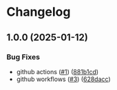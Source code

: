 # Changelog

## 1.0.0 (2025-01-12)


### Bug Fixes

* github actions ([#1](https://github.com/chrisleekr/ip-lookup/issues/1)) ([881b1cd](https://github.com/chrisleekr/ip-lookup/commit/881b1cdeb9746d2414c561f3d58e8dea5057ffb9))
* github workflows ([#3](https://github.com/chrisleekr/ip-lookup/issues/3)) ([628dacc](https://github.com/chrisleekr/ip-lookup/commit/628dacc954d1e72dd6e4fd7e371742709dd1b776))

